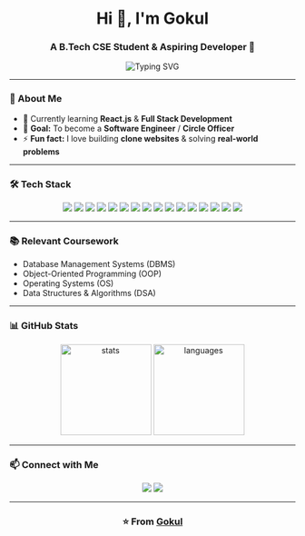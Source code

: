 <h1 align="center">Hi 👋, I'm Gokul</h1>
<h3 align="center">A B.Tech CSE Student & Aspiring Developer 🚀</h3>

<p align="center">
  <img src="https://readme-typing-svg.herokuapp.com?size=24&color=36BCF7&center=true&vCenter=true&width=500&lines=Student;Coder;Developer;Aspiring+Circle+Officer+%F0%9F%9A%80" alt="Typing SVG" />
</p>

---

### 🌱 About Me  
- 🔭 Currently learning **React.js** & **Full Stack Development**  
- 🎯 **Goal:** To become a **Software Engineer** / **Circle Officer**  
- ⚡ **Fun fact:** I love building **clone websites** & solving **real-world problems**  

---

### 🛠 Tech Stack  
<p align="center">
  <img src="https://img.shields.io/badge/C-00599C?style=for-the-badge&logo=c&logoColor=white"/>
  <img src="https://img.shields.io/badge/C++-00599C?style=for-the-badge&logo=c%2B%2B&logoColor=white"/>
  <img src="https://img.shields.io/badge/Java-ED8B00?style=for-the-badge&logo=openjdk&logoColor=white"/>
  <img src="https://img.shields.io/badge/JavaScript-F7DF1E?style=for-the-badge&logo=javascript&logoColor=black"/>
  <img src="https://img.shields.io/badge/HTML5-E34F26?style=for-the-badge&logo=html5&logoColor=white"/>
  <img src="https://img.shields.io/badge/CSS3-1572B6?style=for-the-badge&logo=css3&logoColor=white"/>
  <img src="https://img.shields.io/badge/TailwindCSS-38B2AC?style=for-the-badge&logo=tailwind-css&logoColor=white"/>
  <img src="https://img.shields.io/badge/React-20232A?style=for-the-badge&logo=react&logoColor=61DAFB"/>
  <img src="https://img.shields.io/badge/Node.js-339933?style=for-the-badge&logo=nodedotjs&logoColor=white"/>
  <img src="https://img.shields.io/badge/MongoDB-4EA94B?style=for-the-badge&logo=mongodb&logoColor=white"/>
  <img src="https://img.shields.io/badge/Bootstrap-563D7C?style=for-the-badge&logo=bootstrap&logoColor=white"/>
  <img src="https://img.shields.io/badge/Git-F05032?style=for-the-badge&logo=git&logoColor=white"/>
  <img src="https://img.shields.io/badge/GitHub-181717?style=for-the-badge&logo=github&logoColor=white"/>
  <img src="https://img.shields.io/badge/VS Code-0078D4?style=for-the-badge&logo=visual-studio-code&logoColor=white"/>
  <img src="https://img.shields.io/badge/Figma-F24E1E?style=for-the-badge&logo=figma&logoColor=white"/>
  <img src="https://img.shields.io/badge/Adobe Photoshop-31A8FF?style=for-the-badge&logo=adobe-photoshop&logoColor=white"/>
</p>

---

### 📚 Relevant Coursework  
- Database Management Systems (DBMS)  
- Object-Oriented Programming (OOP)  
- Operating Systems (OS)  
- Data Structures & Algorithms (DSA)  

---

### 📊 GitHub Stats  
<p align="center">
  <img src="https://github-readme-stats.vercel.app/api?username=YOUR-USERNAME&show_icons=true&theme=radical" alt="stats" height="160"/>
  <img src="https://github-readme-stats.vercel.app/api/top-langs/?username=YOUR-USERNAME&layout=compact&theme=radical" alt="languages" height="160"/>
</p>

---

### 📫 Connect with Me  
<p align="center">
  <a href="https://www.linkedin.com/in/gokulgari/"><img src="https://img.shields.io/badge/LinkedIn-0A66C2?style=for-the-badge&logo=linkedin&logoColor=white"/></a>
  <a href="mailto:gokulgari120@email.com"><img src="https://img.shields.io/badge/Email-D14836?style=for-the-badge&logo=gmail&logoColor=white"/></a>
</p>

---

<h3 align="center">⭐️ From <a href="https://github.com/YOUR-USERNAME">Gokul</a></h3>
